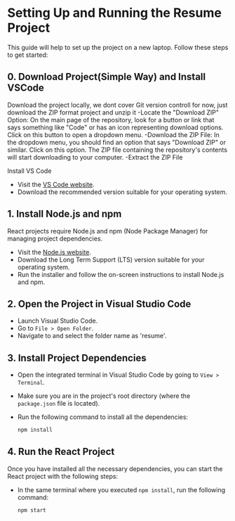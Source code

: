

# Setting Up and Running the Resume Project

This guide will help to set up the project on a new laptop. Follow these steps to get started:

## 0. Download Project(Simple Way) and Install VSCode
Download the project locally, we dont cover Git version controll for now, just download the ZIP format project and unzip it
-Locate the "Download ZIP" Option:
On the main page of the repository, look for a button or link that says something like "Code" or has an icon representing download options.
Click on this button to open a dropdown menu.
-Download the ZIP File:
In the dropdown menu, you should find an option that says "Download ZIP" or similar.
Click on this option. The ZIP file containing the repository's contents will start downloading to your computer.
-Extract the ZIP File


Install VS Code
- Visit the [VS Code website](https://code.visualstudio.com/).
- Download the recommended version suitable for your operating system.
  
## 1. Install Node.js and npm

React projects require Node.js and npm (Node Package Manager) for managing project dependencies.

- Visit the [Node.js website](https://nodejs.org/).
- Download the Long Term Support (LTS) version suitable for your operating system.
- Run the installer and follow the on-screen instructions to install Node.js and npm.

## 2. Open the Project in Visual Studio Code

- Launch Visual Studio Code.
- Go to `File > Open Folder`.
- Navigate to and select the folder name as 'resume'.

## 3. Install Project Dependencies

- Open the integrated terminal in Visual Studio Code by going to `View > Terminal`.
- Make sure you are in the project's root directory (where the `package.json` file is located).
- Run the following command to install all the dependencies:

  ```bash
  npm install

## 4. Run the React Project

Once you have installed all the necessary dependencies, you can start the React project with the following steps:

- In the same terminal where you executed `npm install`, run the following command:

  ```bash
  npm start

